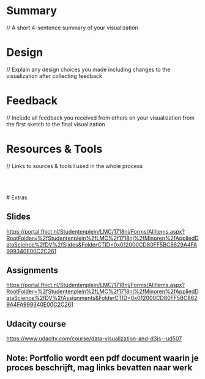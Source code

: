 # Summary
// A short 4-sentence summary of your visualization

# Design
// Explain any design choices you made including changes to the visualization after collecting feedback

# Feedback
// Include all feedback you received from others on your visualization from the first sketch to the final visualization

# Resources & Tools
// Links to sources & tools I used in the whole process


</br>
</br>
</br>
# Extras

## Slides
https://portal.fhict.nl/Studentenplein/LMC/1718nj/Forms/AllItems.aspx?RootFolder=%2fStudentenplein%2fLMC%2f1718nj%2fMinoren%2fAppliedDataScience%2fDV%2fSlides&FolderCTID=0x012000CD80FF5BC8629A4FA999340E00C2C261

## Assignments
https://portal.fhict.nl/Studentenplein/LMC/1718nj/Forms/AllItems.aspx?RootFolder=%2fStudentenplein%2fLMC%2f1718nj%2fMinoren%2fAppliedDataScience%2fDV%2fAssignments&FolderCTID=0x012000CD80FF5BC8629A4FA999340E00C2C261

## Udacity course
https://www.udacity.com/course/data-visualization-and-d3js--ud507

## Note: Portfolio wordt een pdf document waarin je proces beschrijft, mag links bevatten naar werk
